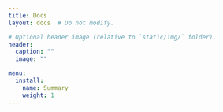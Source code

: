 ```yaml
---
title: Docs
layout: docs  # Do not modify.

# Optional header image (relative to `static/img/` folder).
header:
  caption: ""
  image: ""

menu:
  install:
    name: Summary
    weight: 1
---
```


